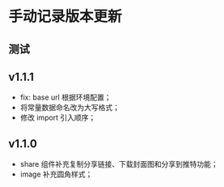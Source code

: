 # 手动记录版本更新

## 测试

## v1.1.1

- fix: base url 根据环境配置；
- 将常量数据命名改为大写格式；
- 修改 import 引入顺序；

## v1.1.0

- share 组件补充复制分享链接、下载封面图和分享到推特功能；
- image 补充圆角样式；